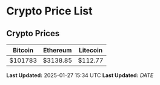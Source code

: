 # Crypto Price List

## Crypto Prices
| Bitcoin | Ethereum | Litecoin |
| ------- | -------- | -------- |
| $101783 | $3138.85 | $112.77 |
**Last Updated:** 2025-01-27 15:34 UTC
**Last Updated:** $DATE$
